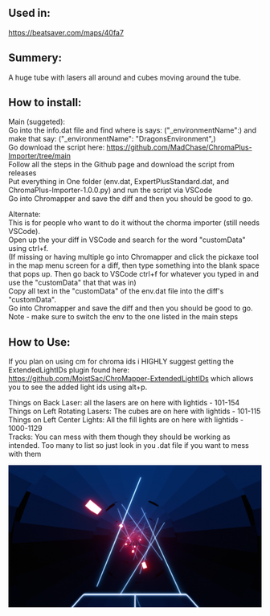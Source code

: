 ## Used in:  
https://beatsaver.com/maps/40fa7 

## Summery:  
A huge tube with lasers all around and cubes moving around the tube.

## How to install:
Main (suggeted):     
Go into the info.dat file and find where is says: ("_environmentName":) and make that say: ("_environmentName": "DragonsEnvironment",)  
Go download the script here: https://github.com/MadChase/ChromaPlus-Importer/tree/main  
Follow all the steps in the Github page and download the script from releases  
Put everything in One folder (env.dat, ExpertPlusStandard.dat, and ChromaPlus-Importer-1.0.0.py) and run the script via VSCode   
Go into Chromapper and save the diff and then you should be good to go.

Alternate:    
This is for people who want to do it without the chorma importer (still needs VSCode).    
Open up the your diff in VSCode and search for the word "customData" using ctrl+f.   
(If missing or having multiple go into Chromapper and click the pickaxe tool in the map menu screen for a diff, then type something into the blank space that pops up. Then go back to VSCode ctrl+f for whatever you typed in and use the "customData" that that was in)    
Copy all text in the "customData" of the env.dat file into the diff's "customData".    
Go into Chromapper and save the diff and then you should be good to go.      
Note - make sure to switch the env to the one listed in the main steps


## How to Use:  
If you plan on using cm for chroma ids i HIGHLY suggest getting the ExtendedLightIDs plugin found here: https://github.com/MoistSac/ChroMapper-ExtendedLightIDs which allows you to see the added light ids using alt+p.   

Things on Back Laser: all the lasers are on here with lightids - 101-154   
Things on Left Rotating Lasers: The cubes are on here with lightids - 101-115   
Things on Left Center Lights: All the fill lights are on here with lightids - 1000-1129   
Tracks: You can mess with them though they should be working as intended. Too many to list so just look in you .dat file if you want to mess with them   


![Alt text](PIC.png)
